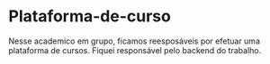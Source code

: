 # Plataforma-de-curso
Nesse academico em grupo, ficamos reesposáveis por efetuar uma plataforma de cursos. Fiquei responsável pelo backend do trabalho.

